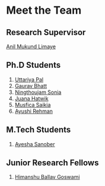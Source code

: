 # Meet the Team

## Research Supervisor
[Anil Mukund Limaye]()

## Ph.D Students
1. [Uttariya Pal]()
2. [Gaurav Bhatt]()
3. [Ningthoujam Sonia]()
4. [Juana Hatwik]()
5. [Musfica Saikia]()
6. [Ayushi Rehman]()


## M.Tech Students
1. [Ayesha Sanober]()


## Junior Research Fellows
1. [Himanshu Ballav Goswami]()
